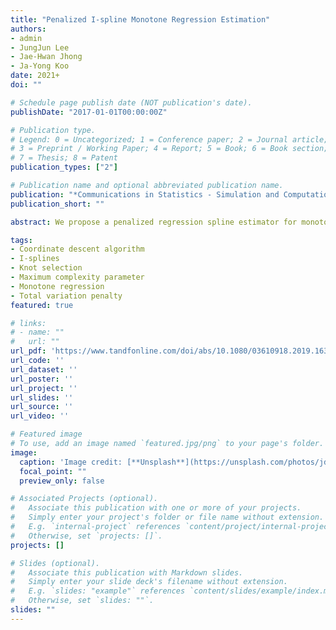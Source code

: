 ```yaml
---
title: "Penalized I-spline Monotone Regression Estimation"
authors:
- admin
- JungJun Lee
- Jae-Hwan Jhong
- Ja-Yong Koo
date: 2021+
doi: ""

# Schedule page publish date (NOT publication's date).
publishDate: "2017-01-01T00:00:00Z"

# Publication type.
# Legend: 0 = Uncategorized; 1 = Conference paper; 2 = Journal article;
# 3 = Preprint / Working Paper; 4 = Report; 5 = Book; 6 = Book section;
# 7 = Thesis; 8 = Patent
publication_types: ["2"]

# Publication name and optional abbreviated publication name.
publication: "*Communications in Statistics - Simulation and Computation*, 50(11), 3714-3732"
publication_short: ""

abstract: We propose a penalized regression spline estimator for monotone regression. To construct the estimator, we adopt the I-splines with the total variation penalty. The I-splines lend themselves to the monotonicity because of the simpler form of restrictions, and the total variation penalty induces a data-driven knot selection scheme. A coordinate descent algorithm is developed for the estimator. If the number of complexity parameter candidates sufficiently increases, the algorithm considers all possible monotone linear spline fits to the given data. The pruning process of the algorithm not only provides numerical stability, but also implements the data-driven knot selection. We also compute the maximum candidate of the complexity parameter to facilitate complexity parameter selection. Extensive numerical studies show that the proposed estimator captures spatially inhomogeneous behaviors of data, such as sudden jumps.

tags:
- Coordinate descent algorithm
- I-splines
- Knot selection
- Maximum complexity parameter
- Monotone regression
- Total variation penalty
featured: true

# links:
# - name: ""
#   url: ""
url_pdf: 'https://www.tandfonline.com/doi/abs/10.1080/03610918.2019.1630433'
url_code: ''
url_dataset: ''
url_poster: ''
url_project: ''
url_slides: ''
url_source: ''
url_video: ''

# Featured image
# To use, add an image named `featured.jpg/png` to your page's folder. 
image:
  caption: 'Image credit: [**Unsplash**](https://unsplash.com/photos/jdD8gXaTZsc)'
  focal_point: ""
  preview_only: false

# Associated Projects (optional).
#   Associate this publication with one or more of your projects.
#   Simply enter your project's folder or file name without extension.
#   E.g. `internal-project` references `content/project/internal-project/index.md`.
#   Otherwise, set `projects: []`.
projects: []

# Slides (optional).
#   Associate this publication with Markdown slides.
#   Simply enter your slide deck's filename without extension.
#   E.g. `slides: "example"` references `content/slides/example/index.md`.
#   Otherwise, set `slides: ""`.
slides: ""
---
```

